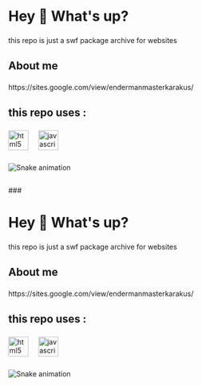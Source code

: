 <h1 align="left">Hey 👋 What's up?</h1>

###

<p align="left">this repo is just a swf package archive for websites</p>

###

<h2 align="left">About me</h2>

###

<p align="left">https://sites.google.com/view/endermanmasterkarakus/</p>

###

<h2 align="left">this repo uses :</h2>

###

<div align="left">
  <img src="https://cdn.jsdelivr.net/gh/devicons/devicon/icons/html5/html5-original.svg" height="40" alt="html5 logo"  />
  <img width="12" />
  <img src="https://cdn.jsdelivr.net/gh/devicons/devicon/icons/javascript/javascript-original.svg" height="40" alt="javascript logo"  />
</div>

###

<img src="https://raw.githubusercontent.com/endermanmasterkarakus/endermanmasterkarakus/output/snake.svg" alt="Snake animation" />

###

<h2 align="left"></h2>

###<h1 align="left">Hey 👋 What's up?</h1>

###

<p align="left">this repo is just a swf package archive for websites</p>

###

<h2 align="left">About me</h2>

###

<p align="left">https://sites.google.com/view/endermanmasterkarakus/</p>

###

<h2 align="left">this repo uses :</h2>

###

<div align="left">
  <img src="https://cdn.jsdelivr.net/gh/devicons/devicon/icons/html5/html5-original.svg" height="40" alt="html5 logo"  />
  <img width="12" />
  <img src="https://cdn.jsdelivr.net/gh/devicons/devicon/icons/javascript/javascript-original.svg" height="40" alt="javascript logo"  />
</div>

###

<img src="https://raw.githubusercontent.com/endermanmasterkarakus/endermanmasterkarakus/output/snake.svg" alt="Snake animation" />

###

<h2 align="left"></h2>

###
